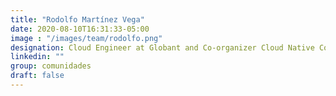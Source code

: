 ```yaml
---
title: "Rodolfo Martínez Vega"
date: 2020-08-10T16:31:33-05:00
image : "/images/team/rodolfo.png"
designation: Cloud Engineer at Globant and Co-organizer Cloud Native Community Group Guadalajara
linkedin: ""
group: comunidades
draft: false
---
```


